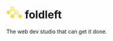 # <img src="./public/logo.svg" alt="foldleft logo" height="32"/> foldleft

The web dev studio that can get it done.
